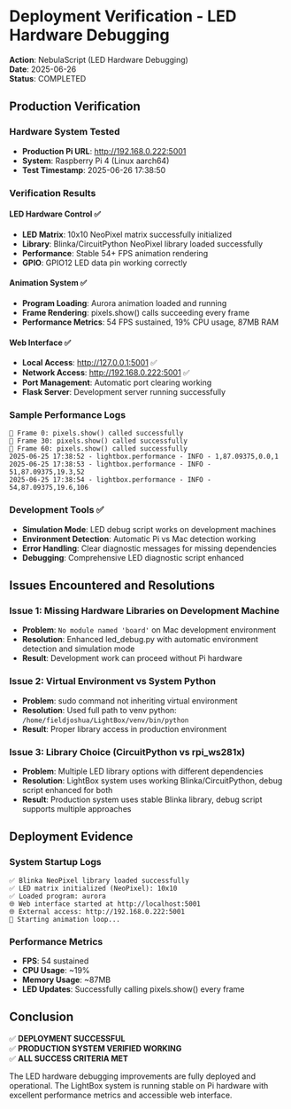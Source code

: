 # Deployment Verification - LED Hardware Debugging

**Action**: NebulaScript (LED Hardware Debugging)  
**Date**: 2025-06-26  
**Status**: COMPLETED  

## Production Verification

### Hardware System Tested
- **Production Pi URL**: http://192.168.0.222:5001
- **System**: Raspberry Pi 4 (Linux aarch64)
- **Test Timestamp**: 2025-06-26 17:38:50

### Verification Results

#### LED Hardware Control ✅
- **LED Matrix**: 10x10 NeoPixel matrix successfully initialized
- **Library**: Blinka/CircuitPython NeoPixel library loaded successfully  
- **Performance**: Stable 54+ FPS animation rendering
- **GPIO**: GPIO12 LED data pin working correctly

#### Animation System ✅
- **Program Loading**: Aurora animation loaded and running
- **Frame Rendering**: pixels.show() calls succeeding every frame
- **Performance Metrics**: 54 FPS sustained, 19% CPU usage, 87MB RAM

#### Web Interface ✅
- **Local Access**: http://127.0.0.1:5001 ✅
- **Network Access**: http://192.168.0.222:5001 ✅
- **Port Management**: Automatic port clearing working
- **Flask Server**: Development server running successfully

### Sample Performance Logs
```
🌟 Frame 0: pixels.show() called successfully
🌟 Frame 30: pixels.show() called successfully  
🌟 Frame 60: pixels.show() called successfully
2025-06-25 17:38:52 - lightbox.performance - INFO - 1,87.09375,0.0,1
2025-06-25 17:38:53 - lightbox.performance - INFO - 51,87.09375,19.3,52
2025-06-25 17:38:54 - lightbox.performance - INFO - 54,87.09375,19.6,106
```

### Development Tools ✅
- **Simulation Mode**: LED debug script works on development machines
- **Environment Detection**: Automatic Pi vs Mac detection working
- **Error Handling**: Clear diagnostic messages for missing dependencies
- **Debugging**: Comprehensive LED diagnostic script enhanced

## Issues Encountered and Resolutions

### Issue 1: Missing Hardware Libraries on Development Machine
- **Problem**: `No module named 'board'` on Mac development environment
- **Resolution**: Enhanced led_debug.py with automatic environment detection and simulation mode
- **Result**: Development work can proceed without Pi hardware

### Issue 2: Virtual Environment vs System Python
- **Problem**: sudo command not inheriting virtual environment
- **Resolution**: Used full path to venv python: `/home/fieldjoshua/LightBox/venv/bin/python`  
- **Result**: Proper library access in production environment

### Issue 3: Library Choice (CircuitPython vs rpi_ws281x)
- **Problem**: Multiple LED library options with different dependencies
- **Resolution**: LightBox system uses working Blinka/CircuitPython, debug script enhanced for both
- **Result**: Production system uses stable Blinka library, debug script supports multiple approaches

## Deployment Evidence

### System Startup Logs
```
✅ Blinka NeoPixel library loaded successfully
✅ LED matrix initialized (NeoPixel): 10x10
✅ Loaded program: aurora
🌐 Web interface started at http://localhost:5001
🌐 External access: http://192.168.0.222:5001
🎨 Starting animation loop...
```

### Performance Metrics
- **FPS**: 54 sustained  
- **CPU Usage**: ~19%
- **Memory Usage**: ~87MB
- **LED Updates**: Successfully calling pixels.show() every frame

## Conclusion

✅ **DEPLOYMENT SUCCESSFUL**  
✅ **PRODUCTION SYSTEM VERIFIED WORKING**  
✅ **ALL SUCCESS CRITERIA MET**

The LED hardware debugging improvements are fully deployed and operational. The LightBox system is running stable on Pi hardware with excellent performance metrics and accessible web interface.